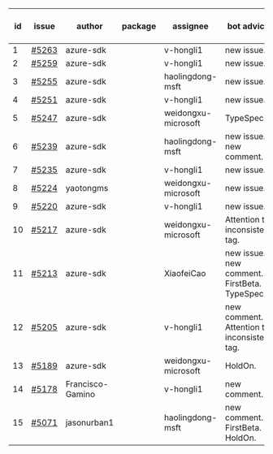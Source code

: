| id | issue | author | package | assignee | bot advice | created date of issue | target release date | date from target |
| ------ | ------ | ------ | ------ | ------ | ------ | ------ | ------ | :-----: |
| 1 | [#5263](https://github.com/Azure/sdk-release-request/issues/5263) | azure-sdk |  | v-hongli1 | new issue. | 06-11 | 06-21 |  |
| 2 | [#5259](https://github.com/Azure/sdk-release-request/issues/5259) | azure-sdk |  | v-hongli1 | new issue. | 06-06 | 06-21 |  |
| 3 | [#5255](https://github.com/Azure/sdk-release-request/issues/5255) | azure-sdk |  | haolingdong-msft | new issue. | 06-05 | 06-21 |  |
| 4 | [#5251](https://github.com/Azure/sdk-release-request/issues/5251) | azure-sdk |  | v-hongli1 | new issue. | 06-05 | 06-21 |  |
| 5 | [#5247](https://github.com/Azure/sdk-release-request/issues/5247) | azure-sdk |  | weidongxu-microsoft | TypeSpec. | 06-05 | 06-21 |  |
| 6 | [#5239](https://github.com/Azure/sdk-release-request/issues/5239) | azure-sdk |  | haolingdong-msft | new issue. new comment. | 06-04 | 06-07 |  |
| 7 | [#5235](https://github.com/Azure/sdk-release-request/issues/5235) | azure-sdk |  | v-hongli1 | new issue. | 06-04 | 06-21 |  |
| 8 | [#5224](https://github.com/Azure/sdk-release-request/issues/5224) | yaotongms |  | weidongxu-microsoft | new issue. | 05-23 | 05-31 |  |
| 9 | [#5220](https://github.com/Azure/sdk-release-request/issues/5220) | azure-sdk |  | v-hongli1 | new issue. | 05-22 | 06-21 |  |
| 10 | [#5217](https://github.com/Azure/sdk-release-request/issues/5217) | azure-sdk |  | weidongxu-microsoft | Attention to inconsistent tag. | 05-21 | 06-21 |  |
| 11 | [#5213](https://github.com/Azure/sdk-release-request/issues/5213) | azure-sdk |  | XiaofeiCao | new issue. new comment. FirstBeta. TypeSpec. | 05-21 | 06-21 |  |
| 12 | [#5205](https://github.com/Azure/sdk-release-request/issues/5205) | azure-sdk |  | v-hongli1 | new comment. Attention to inconsistent tag. | 05-15 | 06-21 |  |
| 13 | [#5189](https://github.com/Azure/sdk-release-request/issues/5189) | azure-sdk |  | weidongxu-microsoft | HoldOn. | 05-08 | 06-21 |  |
| 14 | [#5178](https://github.com/Azure/sdk-release-request/issues/5178) | Francisco-Gamino |  | v-hongli1 | new comment. | 05-02 | fail to get. |  |
| 15 | [#5071](https://github.com/Azure/sdk-release-request/issues/5071) | jasonurban1 |  | haolingdong-msft | new comment. FirstBeta. HoldOn. | 03-22 | 05-24 |  |
